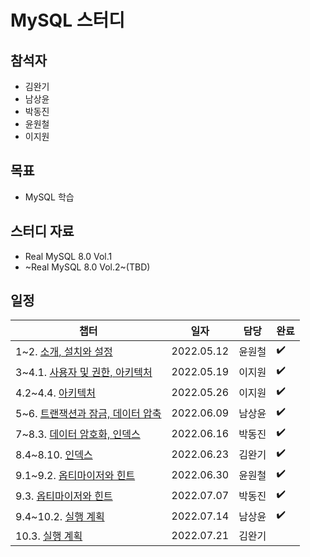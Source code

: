 # MySQL 스터디 

## 참석자

- 김완기
- 남상윤
- 박동진
- 윤원철
- 이지원

## 목표

- MySQL 학습

## 스터디 자료

- Real MySQL 8.0 Vol.1
- ~Real MySQL 8.0 Vol.2~(TBD)

## 일정

|챕터|일자|담당|완료|
|------|---|---|---|
|1~2. [소개, 설치와 설정](https://github.com/Hedonism-IT-Study/MySQL-Study/issues/1)|2022.05.12|윤원철|:heavy_check_mark:|
|3~4.1. [사용자 및 권한, 아키텍처](https://github.com/Hedonism-IT-Study/MySQL-Study/issues/2)|2022.05.19|이지원|:heavy_check_mark:|
|4.2~4.4. [아키텍처](https://github.com/Hedonism-IT-Study/MySQL-Study/issues/3)|2022.05.26|이지원|:heavy_check_mark:|
|5~6. [트랜잭션과 잠금, 데이터 압축](https://github.com/Hedonism-IT-Study/MySQL-Study/issues/4)|2022.06.09|남상윤|:heavy_check_mark:|
|7~8.3. [데이터 암호화, 인덱스](https://github.com/Hedonism-IT-Study/MySQL-Study/issues/5)|2022.06.16|박동진|:heavy_check_mark:|
|8.4~8.10. [인덱스](https://github.com/Hedonism-IT-Study/MySQL-Study/issues/6)|2022.06.23|김완기|:heavy_check_mark:|
|9.1~9.2. [옵티마이저와 힌트](https://github.com/Hedonism-IT-Study/MySQL-Study/issues/7)|2022.06.30|윤원철|:heavy_check_mark:|
|9.3. [옵티마이저와 힌트](https://github.com/Hedonism-IT-Study/MySQL-Study/issues/8)|2022.07.07|박동진|:heavy_check_mark:|
|9.4~10.2. [실행 계획](https://github.com/Hedonism-IT-Study/MySQL-Study/issues/9)|2022.07.14|남상윤|:heavy_check_mark:|
|10.3. [실행 계획](https://github.com/Hedonism-IT-Study/MySQL-Study/issues/10)|2022.07.21|김완기||
